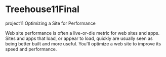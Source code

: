 # Treehouse11Final
project11
Optimizing a Site for Performance

Web site performance is often a live-or-die metric for web sites and apps. Sites and apps that load, or appear to load, quickly are usually seen as being better built and more useful. You'll optimize a web site to improve its speed and performance.
